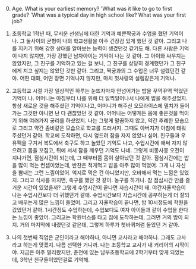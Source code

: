 0. Age. What is your earliest memory? 'What was it like to go to first grade? 'What was a typical day in high school like? What was your first job?

1. 초등학교 1학년 때, 무서운 선생님에 대한 기억과 예쁜짝궁과 수업을 했던 기억이 나. 그 둘사이의 균형이 나의 학교생활을 아주 긴장감 있게 했던 것 같아. 그리고 나를 지키기 위해 강한 상대를 알아보는 능력이 생겼던것 같기도 해. 다른 사람은 기억이 나지 않지만, 가장 강했던 남자아이는 기억이 나는 것 같아. 그 아이와 싸우지는 않았지만, 그 친구를 기억하고 있는 걸 보니, 그 친구를 상당히 경계했던가 그 친구에게 지고 싶지는 않았던 것만 같아. 그리고, 짝궁과의 그 수업은 너무 설렜던건 같아. 어떤 대화, 어떤 장면 기억나지 않지만, 마치 첫사랑의 설렘같은게 기억나. 

2. 고등학교 시절 가장 일상적인 하루는 눈뜨자마자 안넘어가는 밥을 꾸역꾸역 먹었던 기억이 나. 어머니는 아침부터 나를 위해 더 일찍일어나서 나에게 밥을 해주셨었지. 항상 새로운 것을 해주셨던 기억이나고, 어머니가 해주신 오므라이스에 멸치가 들어가는 그것만 아니면 난 다 괜찮았던 것 같아. 어머니는 어떻게든 몸에 좋은것을 먹이기 위해 여러가지 궁리를 하셨었지.  나는 그렇게 말끔하지 않고, 약간 추례한 모습으로 그리고 약간 좀비같은 모습으로 학교를 드러서지. 그때도 아버지가 아침에 태워주셨던거 같아. 학교에 도착하면, 다시 엎드려 잠을 자지 않았나 싶어. 친구들과 우유팩을 구겨서 복도에서 축구도 하고 놀았던 기억도 나고, 수업시간에 애써 자지 않으려고 몸을 꼬집고, 뒤에 서서 잠을 깨우던 기억도 나네. 그렇게 비몽사몽 오전이 지나가면, 점심시간이 되는데, 그 때부터쯤 몸이 살아났던 것 같아. 점심시간에는 밥을 많이 먹는 컨셉이었는데, 반찬은 적게먹고 밥을 아주 많이 먹었어. 그게 나 자신을 뽐내는 그런 느낌이었어. 억지로 먹은 건 아니었지만, 오바해서 먹는 느낌은 있었지. 그리고 식사를 마치면, 축구를 했던 것 같아. 농구를 하거나. 참 점심시간 만큼 즐거운 시간이 있었을까? 그렇게 수업시간이 끝나면 자습시간이 돼. 야간자율학습이 나는 수업시간보다 더 귀했던거 같애. 수업시간보다 자습시간에 공부하는게 더 잘되고 배우는게 많은 느낌이 들었어. 그리고 자율학습이 끝나면, 밤 10시정도에 학원을 갔었던거 같아. 1시간정도 수업하는데, 수업보다도 여자 아이들과 같이 수업을 한다는 느낌이 좋았어. 그리고는 학원버스를 타고 집에 도착하는데, 그러면 거의 밤이 되지. 거의 마지막에 내렸던것 같은데, 그렇게 하루가 챗바퀴처럼 돌았던 거 같아.
3.   나의 첫번째 직업은 군인이라고 해야하나, 아니면 교사라고 해야하나. 그래도 교사라고 하는게 맞겠지. 나름 선택한 거니까. 나는 초등학교 교사가 내 커리어의 시작이야. 지금은 아주 멀리왔지만, 춘천에 있는 남부초등학교에 2학기부터 맞게 되었는데, 3학년 친구들이었던걸로 기억해. 
